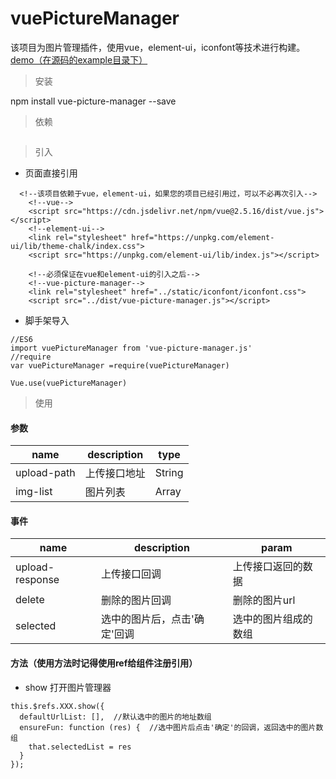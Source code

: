 # vuePictureManager
该项目为图片管理插件，使用vue，element-ui，iconfont等技术进行构建。
[demo（在源码的example目录下）](https://trubasa.github.io/vuePictureManager/example/index.html)

> 安装

npm install vue-picture-manager --save

> 依赖

```$xslt

```

> 引入

- 页面直接引用
```
  <!--该项目依赖于vue，element-ui，如果您的项目已经引用过，可以不必再次引入-->
    <!--vue-->
    <script src="https://cdn.jsdelivr.net/npm/vue@2.5.16/dist/vue.js"></script>
    <!--element-ui-->
    <link rel="stylesheet" href="https://unpkg.com/element-ui/lib/theme-chalk/index.css">
    <script src="https://unpkg.com/element-ui/lib/index.js"></script>
    
    <!--必须保证在vue和element-ui的引入之后-->
    <!--vue-picture-manager-->
    <link rel="stylesheet" href="../static/iconfont/iconfont.css">
    <script src="../dist/vue-picture-manager.js"></script>
 ```

- 脚手架导入
```$xslt
//ES6
import vuePictureManager from 'vue-picture-manager.js'
//require
var vuePictureManager =require(vuePictureManager)

Vue.use(vuePictureManager)

```

> 使用

#### 参数

name | description | type 
--- | --- | ---
upload-path | 上传接口地址 | String
img-list | 图片列表 | Array

#### 事件

name | description | param 
--- | --- | ---
upload-response| 上传接口回调 | 上传接口返回的数据
delete | 删除的图片回调 | 删除的图片url
selected | 选中的图片后，点击'确定'回调 | 选中的图片组成的数组

#### 方法（使用方法时记得使用ref给组件注册引用）

- show 打开图片管理器
```$xslt
this.$refs.XXX.show({
  defaultUrlList: [],  //默认选中的图片的地址数组
  ensureFun: function (res) {  //选中图片后点击'确定'的回调，返回选中的图片数组
    that.selectedList = res  
  }
});
```


